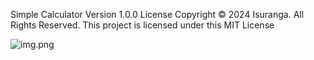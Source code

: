 Simple Calculator
Version 1.0.0 License
Copyright © 2024 Isuranga.
All Rights Reserved.
This project is licensed under this MIT License

![img.png](public/img.png)
